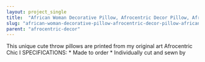 ```yaml
---
layout: project_single
title:  "African Woman Decorative Pillow, Afrocentric Decor Pillow, African CuteThrow Pillow, African Home Decor"
slug: "african-woman-decorative-pillow-afrocentric-decor-pillow-african-cutethrow-pillow-african-home-decor"
parent: "afrocentric-decor"
---
```

This unique cute throw pillows are printed from my original art Afrocentric Chic I   SPECIFICATIONS:  * Made to order  * Individually cut and sewn by